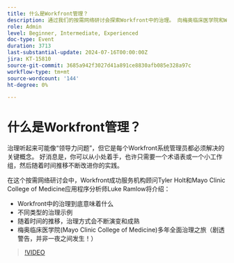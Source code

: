 ```yaml
---
title: 什么是Workfront管理？
description: 通过我们的按需网络研讨会探索Workfront中的治理。 向梅奥临床医学院和Workfront的专家学习如何开始小型的、不断发展的实践，以及他们走向全面治理的历程。
role: Admin
level: Beginner, Intermediate, Experienced
doc-type: Event
duration: 3713
last-substantial-update: 2024-07-16T00:00:00Z
jira: KT-15810
source-git-commit: 3685a942f3027d41a891ce8830afb085e328a97c
workflow-type: tm+mt
source-wordcount: '144'
ht-degree: 0%

---
```



# 什么是Workfront管理？

治理听起来可能像“领导力问题”，但它是每个Workfront系统管理员都必须解决的关键概念。 好消息是，你可以从小处着手，也许只需要一个术语表或一个小工作组，然后随着时间推移不断改进你的实践。

在这个按需网络研讨会中，Workfront成功服务机构顾问Tyler Holt和Mayo Clinic College of Medicine应用程序分析师Luke Ramlow将介绍：
* Workfront中的治理到底意味着什么
* 不同类型的治理示例
* 随着时间的推移，治理方式会不断演变和成熟
* 梅奥临床医学院(Mayo Clinic College of Medicine)多年全面治理之旅（剧透警告，并非一夜之间发生！）

>[!VIDEO](https://video.tv.adobe.com/v/3431003/?learn=on)
